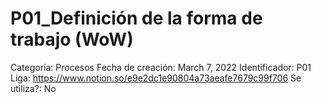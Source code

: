 # P01_Definición de la forma de trabajo (WoW)

Categoría: Procesos
Fecha de creación: March 7, 2022
Identificador: P01
Liga: https://www.notion.so/e9e2dc1e90804a73aeafe7679c99f706
Se utiliza?: No